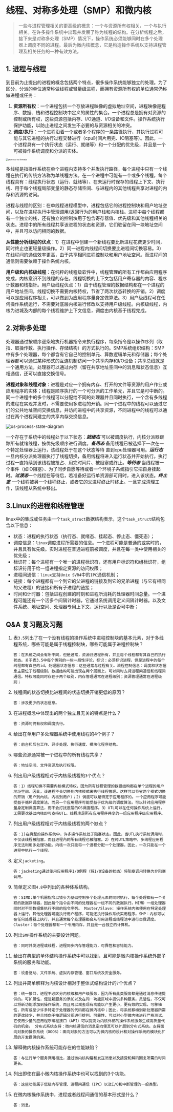 # 线程、对称多处理（SMP）和微内核

> 一些与进程管理相关的更高级的概念：一个与资源所有权相关，一个与执行相关。在许多操作系统中出现并发展了称为线程的结构。在分析线程之后，接下来是对称多处理（SMP）情况下，操作系统必须能够同时在多个处理器上调度不同的进程。最后为微内核概念，它是构造操作系统以支持进程管理及相关任务的一种有效方法。

## 1. 进程与线程

到目前为止提出的进程的概念包括两个特点，很多操作系统能够独立的处理。为了区分，分派的单位通常称做线程或轻量级进程，而拥有资源所有权的单位通常仍称做进程或任务：

1. **资源所有权**：一个进程包括一个存放进程映像的虚拟地址空间，进程映像是程序、数据、栈和进程控制块中定义的属性的集合。一个进程总是拥有对资源的控制或所有权，这些资源包括内存、I/O通道、I/O设备和文件。操作系统执行保护功能，以防止进程之间发生不必要的与资源相关的冲突。
2. **调度/执行**：一个进程沿着一个或者多个程序的一条路径执行，其执行过程可能与其它进程的执行过程交替进行（cpu时间片用完、IO阻塞等）。因此，一个进程具有一个执行状态（运行、就绪等）和一个分配的优先级，并且是一个可被操作系统调度和分派的实体。

<img src="./reference-media/process-vs-threads.png" alt="process-vs-threads" style="zoom:45%;" />

多线程是指操作系统在单个进程内支持多个并发执行路径，每个进程中只有一个线程在执行的传统方法称为单线程方法。在一个进程中可能有一个或多个线程，每个线程具有：线程执行状态（运行、就绪等）、在未运行时保存的线程上下文、执行栈、用于每个线程局部变量的静态存储空间、与进程内的其他线程共享对进程的内存和资源的访问。

进程与线程的区别：在单线程进程模型中，进程包括它的进程控制块和用户地址空间，以及在进程执行中管理调用/返回行为的用户栈和内核栈。进程中每个线程都有一个独立的栈，还有独立的控制块用于包含寄存器值、优先级和其他线程相关的状态。进程中的所有线程共享该进程的状态和资源，它们驻留在同一块地址空间中，并且可以访问相同的数据。

**从性能分析线程的优点**：1）在进程中创建一个新线程要比新进程花费更少时间，同时终止也更轻量级操作。2）同一进程内线程间切换要比进程间切换容易。3）在线程间的通信效率更高，由于共享相同进程控制块和用户地址空间。而进程间的通信则需要依赖于操作系统内核。

**用户级和内核级线程**：在纯粹的线程级软件中，线程管理的所有工作都由应用程序完成，内核意识不到线程的存在。线程切换的上下文包括用户寄存器的内容、程序计数器和栈指针。用户级线程优点：1）由于线程管理的数据结构都在一个进程的用户地址空间，线程切换不需要内核特权，节省了两次状态转换的开销。2）调度可以是应用程序相关，可以做到为应用程序量身定做算法。3）用户级线程可在任何操作系统运行，不需要对底层内核进行修改以支持用户级线程。内核级线程，内核为进城及内部的每个线程维护上下文信息，调度由内核基于线程完成。

## 2.对称多处理 

处理器通过按顺序逐条地执行机器指令来执行程序，每条指令是以操作序列（取指、取操作数、执行操作、存储结构）的方式执行的。SMP系统组织结构：SMP中有多个处理器，每个都含有它自己的控制单元、算数逻辑单元和存储器；每个处理器都可以通过某种形式的互连机制访问一个共享内存和I/O设备；共享总线就是一个通用方法，处理器可以通过内存（留在共享地址空间中的消息和状态信息）互相通信，还可以直接交换信号。

**进程对象和线程对象**：进程是对应一个拥有内存、打开的文件等资源的用户作业或应用程序的实体；线程是顺序执行的一个可分派的工作单元，并且它是可中断的。同一个进程中的多个线程可以分配给不同的处理器并且同时执行，一个含有多线程的进程在实现并发时，不需要使用多进程的开销。同一个进程中的线程可以通过它们的公共地址空间交换信息，并访问进程中的共享资源，不同进程中的线程可以通过在两个进程间建立的共享内存交换信息。

<img src="./reference-media/os-process-state-diagram.png" alt="os-process-state-diagram" style="zoom:95%;" />

一个存在于系统中的线程处于以下状态：***就绪态*** 可以被调度执行，内核分派器跟踪所有就绪线程，按优先级顺序进行调度。***备用态*** 备用线程已被选择下一次在一个特定处理器上运行，该线程处于在这个状态等待 直到cpu处理器可用。***运行态*** 一旦内核分派处理器执行了线程切换，备用线程将进入运行状态并开始执行。执行过程一直持续到该线程被抢占、用完时间片、被阻塞或终止。***等待态*** 当线程被一个事件（如IO阻塞）、为了同步自愿等待或者一个环境子系统指引它把自身挂起时。***过渡态***一个线程在等待后，若准备好运行单资源部可用时，进入该状态。***终止态*** 一个线程被另一个线程终止，或者它的父进程终止时终止。一旦完成清理工作，该线程从系统中移出。

## 3.Linux的进程和线程管理

linux中的集成或任务由一个`task_struct`数据结构表示，这个`task_struct`结构包含以下信息：

* 状态：进程的执行状态（执行态、就绪态、挂起态、停止态、僵死态）；
* 调度信息：`linux`调度进程所需要的信息。一个进程可能是普通的或实时的，并且具有优先级。实时进程在普通进程前被调度，并且在每一类中使用相关的优先级；
* 标识符：每个进程有一个唯一的进程标识符，还有用户标识符和组标识符，组标识符用于给一组进程指定资源的访问权限；
* 进程间通信：`linux`支持`Unix SVR4`中的`IPC`通信机制；
* 链接：每个进程都有一个到它的父进程的链接及到它的兄弟进程（与它有相同的父进程）的链接和所有子进程的链接；
* 时间和计时器：包括进程创建的时刻和进程所消耗的处理器时间总量。一个进程可能还有一个活多个间隔计时器，它通过系统调用定义间隔计时器。以及文件系统、地址空间、处理器专用上下文、运行以及是否可中断；

## Q&A 复习题及习题

1. 表`3.5`列出了在一个没有线程的操作系统中进程控制块的基本元素，对于多线程系统，哪些可能是属于线程控制块，哪些可能属于进程控制块？

   ```
   答：在系统之间会有所不同，但是通常，资源归进程所有，并且每个线程都有其自己的执行状态。关于表3.5中每个类别的一些一般性评论，标识：必须标识进程，但是进程中的每个线程都有自己的id。处理器状态信息：这些通常与过程有关。流程控制信息：调度和状态信息主要位于线程级别，数据结构可能出现在两个层面上，可以同时支持进程间通信和线程间通信。特权可能同时存在于两个级别，内存管理通常在进程级别；资源管理通常在进程级别；
   ```

2. 线程间的状态切换比进程间的状态切换开销更低的原因？

   ```
   答：涉及更少的状态信息。
   ```

3. 在进程概念中体现出的两个独立且无关的特点是什么？

   ```
   答：资源的拥有权和调度执行。
   ```

4. 给出在单用户多处理器系统中使用线程的4个例子？

   ```
   答：前台和后台工作、异步处理、执行速度、模块化程序结构。
   ```

5. 哪些资源通常被一个进程中的所有线程共享？

   ```
   答：地址空间、文件资源及执行权限。
   ```

6. 列出用户级线程相对于内核级线程的`3`个优点？

   ```
   答：1）线程切换不需要内核模式特权，因为所有线程管理的数据结构都在单个进程的用户地址空间。因此，该进程不会切换到内核模式来执行线程管理。这样可以节省两个模式切换的开销（用户到內核、内核到用户）；2）调度可以是特定于应用程序的。一个应用程序可能受益于循环调度算法，而另一个应用程序可能受益于优先级的调度算法。可以针对应用程序量身定制调度算法，而不会打扰底层的OS调度程序。3）UTL可以在任何操作系统上运行，无需更改基础内核即可支持UTL。线程库是所有应用程序共享的一组应用程序级实用程序。
   ```

7. 列出用户级线程相对于内核级线程的两个缺点？

   ```
   答：1)在典型的操作系统中，许多操作系统处于阻塞状态。因此，当UTL执行系统调用时，不仅该线程被阻塞，而且进程內的所有线程也被阻塞。2）在纯UTL策略中，多线程应用程序无法利用多处理功能。内核一次只能将一个进程分配一个处理器，因此，一次只能在一个进程中执行一个线程。
   ```

8. 定义`jacketing`。

   ```
   答：jacketing通过使用应用程序I/O例程（将I/O设备的状态）将阻塞调用转换为非阻塞调用。
   ```

9. 简单定义图`4.8`中列出的各种体系结构。

   ```
   答：SIMD:单个机器指令以锁步为基础控制多个处理元素的同时执行，每个处理都有一个关联的数据存储器，因此每个指令由不同的处理器在一组不同的数据执行。MIMD 一组处理器同时对不同数据集执行不同的指令序列。 Master/Slave: 操作系统内核使用在特定处理器上运行，其他处理器可能执行用户程序，可能还执行操作系统实用程序。SMP：内核可以在任何处理器上执行，并且通常每个处理器都会从可用进程或线程池中进行自我调度。Cluster：每个处理器都有一个专用内存，并且是一台独立的计算机。
   ```

10. 列出`SMP`操作系统的主要设计问题。

    ```
    答：同时并发进程或线程，进程同步内存管理能力，可靠性和容错能力。
    ```

11. 给出在典型的单体结构操作系统中可以找到，且可能是微内核操作系统外部子系统的服务和功能。

    ```
    答：设备驱动、文件系统、虚拟内存管理、窗口系统及安全服务。
    ```

12. 列出并简单解释为内核设计相对于整体式结构设计的`7`个优点？

    ```
    答：统一接口，进程不必区分内核级和用户级服务，因为所有此类服务都是通过消息传递提供的。可扩展性，促进新服务的添加以及在同一功能区域中提供多种服务。灵活性，不仅可以将新功能添加到操作系统，而且可以减去现有功能以产生更小，更有效的实现。可移植性，所有或至少许多特定于处理器的代码都在微内核中；因此，将系统移植到新处理器所需的更改较少，并且倾向于按逻辑分组进行排列。可靠性，可以对小型微内核进行严格测试，它使用少量的应用程序编程接口（API）可以提高为内核外部的操作系统服务生成高质量代码的机会。 分布式系统支持：微内核通信的消息定向使其可以扩展到分布式系统。支持面向对象的操作系统（OOOS）：面向对象的方法可以为微内核的设计和对操作系统的模块化扩展的开发提供约束。
    ```

13. 解释微内核操作系统可能存在的性能缺陷？

    ```
    答：与进行单个服务调用相比，通过微内核构建和发送消息以及接受和解码回复所需的时间更长。
    ```

14. 列出即使在最小微内核操作系统中也可以找到的3个功能。

    ```
    答：这些功能属于低级内存管理、进程间通信（IPC）以及I/O和中断管理的一般类型。
    ```

15. 在微内核操作系统中，进程或者线程间通信的基本形式是什么？

    ```
    答：消息。
    ```

    

    

    

    

    

    

